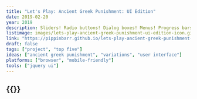 ```yaml
---
title: "Let's Play: Ancient Greek Punishment: UI Edition"
date: 2019-02-20
year: 2019
description: Sliders! Radio buttons! Dialog boxes! Menus! Progress bars! These are the instruments of our eternal contemporary torment! The ancient Greek gods would have approved! We are all Sisyphus now!
listimage: images/lets-play-ancient-greek-punishment-ui-edition-icon.gif
link: "https://pippinbarr.github.io/lets-play-ancient-greek-punishment-ui-edition/info/"
draft: false
tags: ["project", "top five"]
ideas: ["ancient greek punishment", "variations", "user interface"]
platforms: ["browser", "mobile-friendly"]
tools: ["jquery ui"]
---
```


## {{<param title >}}
